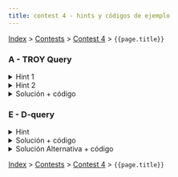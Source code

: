 ```yaml
---
title: contest 4 - hints y códigos de ejemplo
---
```


[Index](../index) > [Contests](../contests) > [Contest 4](../contests#contest-4) > ```{{page.title}}```

### A - TROY Query
<details> 
  <summary>Hint 1</summary>
  Dada una celda (x,y), si yo quiero <strong>mantener</strong> el signo de la celda necesito:
  <ol>
    <li>multiplicar la fila <strong>x</strong> y la columna <strong>y</strong> por -1 ambas una cantidad <strong>PAR</strong> de veces, o bien</li>
    <li>multiplicar la fila <strong>x</strong> y la columna <strong>y</strong> por -1 ambas una cantidad <strong>IMPAR</strong> de veces</li>
  </ol>
  De igual manera, si yo quiero <strong>invertir</strong> el signo de la celda necesito:
  <ol>
    <li>multiplicar por -1 la fila <strong>x</strong> una cantidad <strong>PAR</strong> y la columna <strong>y</strong> una cantidad <strong>IMPAR</strong>, o bien</li>
    <li>multiplicar por -1 la fila <strong>x</strong> una cantidad <strong>IMPAR</strong> y la columna <strong>y</strong> una cantidad <strong>PAR</strong></li>
  </ol>
</details>
<details> 
  <summary>Hint 2</summary>
  Por cada fila y por cada columna hay 2 posibilidades, mulplicarla por -1 ya sea una cantidad <strong>PAR</strong> o bien una cantidad <strong>IMPAR</strong> de veces. Cada vez que nos dan información sobre una celda (x,y), esto tiene como efecto que ciertas posibilidades quedan <strong>amarradas</strong> ("si A ocurre entonces B ocurre"). Lo que jamás debería pasar es que las dos posibilidades para una misma fila o columna queden amarradas (una columna no puede ser par e impar simultáneamente, por ejemplo).
</details>
<details> 
  <summary>Solución + código</summary>
  Simplemente usamos un UnionFind para fusionar las posibilidades de las filas y columnas a medida que nos van dando información sobre las celdas. Conceptualmente, si dos posibilidades pertenecen al mismo conjunto significa que ambas posibilidades están amarradas (si una posibilidad ocurre entonces todas las demás posibilidades en el mismo conjunto deben ocurrir también). Si en algún punto se da que una misma fila o columna debe ser par e impar simultáneamente, esto genera una contradicción lógica y por tanto de ahí en adelante ya no se puede. Para lidiar con los valores gigantes simplemente los mapeamos a un rango compacto usando por ejemplo un unordered_map. <a href="https://github.com/PabloMessina/Competitive-Programming-Material/blob/master/Solved%20problems/Codeforces/gym_100570D_TROYQuery.cpp">Código de ejemplo</a>
</details>

### E - D-query
<details> 
  <summary>Hint</summary>
  Piensa en una forma de ordenar las queries, de tal manera que al ir iterando sobre ellas puedas ir actualizando una estructura de datos que te permita contar cuántos números están activos (teniendo cuidado de nunca activar números duplicados simultáneamente).
</details>
<details> 
  <summary>Solución + código</summary>
  Lo que hacemos es ordenar las queries (L,R) de forma creciente en R. Además, creamos un fenwick tree de tamaño N en el cual vamos trackeando con 0s y 1s los números del arreglo actualmente activos (inicialmente partimos con puros 0s, i.e. ningún número activo). Luego vamos iterando sobre las queries (crecientes en R) y para cada query hacemos avanzar un puntero r hasta alcanzar el R actual, y en cada paso activamos el número r-ésimo (sumamos 1 en la posición r-ésima del fenwick tree, indicando que el número r-ésimo está activo), <strong>PERO</strong> si el número r-ésimo ya estaba activo en una posición anterior, lo desactivamos (sumamos -1 en su posición anterior). De esta manera si un número está duplicado, siempre mantenemos activa la posición más a la derecha en la que aparece. Con eso logramos que se cumpla la invariante de que de todos los distintos números dentro del intervalo [1,R] estén activados en sus respectivas posiciones más a la derecha (dentro de [1,R]), y todo el resto está desactivado. Luego, para saber cuántos números distintos hay consultamos al fenwick tree la suma acumulada de 1s en el intervalo [L,R]. <a href="https://github.com/PabloMessina/Competitive-Programming-Material/blob/master/Solved%20problems/SPOJ/DQUERY_D-query.cpp">Código de ejemplo</a>
</details>
<details> 
  <summary>Solución Alternativa + código</summary>
 El problema se puede hacer trivialmente también aplicando el [algoritmo de MO](../resources/sqrtdecomp). <a href="https://github.com/PabloMessina/Competitive-Programming-Material/blob/master/Solved%20problems/SPOJ/DQUERY_D-query_v2.cpp">Código de ejemplo</a>
</details>


<!-- <details> 
  <summary>Hint</summary>   
</details>
<details> 
  <summary>Solución + código</summary>
  <a href="">Código de ejemplo</a>
</details> -->

[Index](../index) > [Contests](../contests) > [Contest 4](../contests#contest-4) > ```{{page.title}}```
